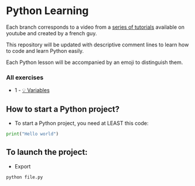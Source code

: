# Python Learning

Each branch corresponds to a video from a [series of tutorials](https://www.youtube.com/watch?v=HWxBtxPBCAc&list=PLrSOXFDHBtfHg8fWBd7sKPxEmahwyVBkC) 
available on youtube and created by a french guy.

This repository will be updated with descriptive comment lines
to learn how to code and learn Python easily.

Each Python lesson will be accompanied by an emoji to distinguish them.

### All exercises
- 1 - [💡 Variables](https://github.com/IwakiLeKiwi/Python-Learning/tree/1-variables)

## How to start a Python project?

- To start a Python project, you need at LEAST this code:

```py
print("Hello world")
```

## To launch the project:
- Export
```
python file.py
```

